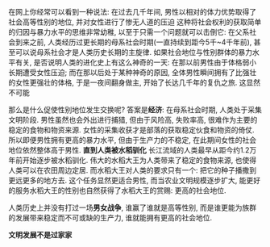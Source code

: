 在网上你经常可以看到一种说法: 
	在过去几千年间, 男性以相对的体力优势取得了社会高等性别的地位, 并对女性进行了惨无人道的压迫
这种将社会权利的获取简单的归因与暴力水平的思维非常幼稚, 以至于只需一个问题就可以击倒它: 
	在父系社会到来之前, 人类经历过更长期的母系社会时期(一直持续到距今5千~4千年前), 甚至可以说母系社会才是人类历史长期的主旋律. 如果社会地位与性别群体的暴力水平有关, 是否说明人类的进化史上有这么神奇的一天: 在那以前男性由于体格弱小长期遭受女性压迫; 而在那以后处于某种神奇的原因, 全体男性瞬间拥有了比强壮的女性更强壮的体格, 于是一夜间翻身做主, 开始了长达几千年的复仇之旅.
这显然不可能

那么是什么促使性别地位发生交换呢?
答案是**经济**:
	在母系社会时期, 人类处于采集文明阶段. 男性虽然也会外出进行捕猎, 但由于风险高, 失败率高, 很难作为主要的稳定的食物和物资来源. 女性的采集收获才是部落的获取稳定伙食和物资的倚仗. 所以即便男性拥有更高的暴力水平, 但由于生产力的不稳定, 在此期间女性的社会地位依然整体高于男性.
**直到人类被水稻驯化**
	长江流域的人类最早从距今约1.2万年前开始逐步被水稻驯化. 伟大的水稻大王为人类带来了稳定的食物来源, 也使得人类可以在农田周边定居. 而水稻大王对人类的要求只有一个: 把它的种子播撒到更远更多的地方去. 这个任务显然更适合男性, 而当农业文明规模逐步扩大, 能更好的服务水稻大王的性别也自然获得了水稻大王的赏赐: 更高的社会地位.

人类历史上并没有打过一场**男女战争**, 谁赢了谁就是高等性别, 而是谁更能为族群的发展带来稳定而不可或缺的生产力, 谁就能拥有更高的社会地位. 

**文明发展不是过家家**